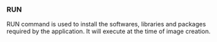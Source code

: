 ### RUN

RUN command is used to install the softwares, libraries and packages required by the application. It will execute at the time of image creation.